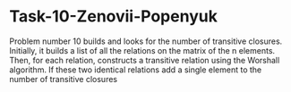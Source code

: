 # Task-10-Zenovii-Popenyuk
Problem number 10 builds and looks for the number of transitive closures. Initially, it builds a list of all the relations on the matrix of the n elements. Then, for each relation, constructs a transitive relation using the Worshall algorithm. If these two identical relations add a single element to the number of transitive closures

